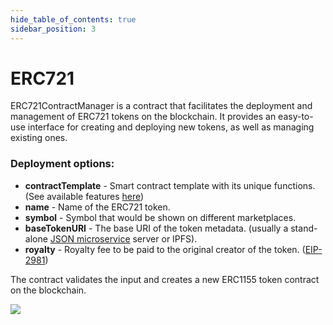 ```yaml
---
hide_table_of_contents: true
sidebar_position: 3
---
```


# ERC721

ERC721ContractManager is a contract that facilitates the deployment and management of ERC721 tokens on the blockchain. It provides an easy-to-use interface for creating and deploying new tokens, as well as managing existing ones.

### Deployment options:

- **contractTemplate** - Smart contract template with its unique functions. (See available features [here](/admin/hierarchy/ERC721/features))
- **name** - Name of the ERC721 token.
- **symbol** - Symbol that would be shown on different marketplaces.
- **baseTokenURI** - The base URI of the token metadata. (usually a stand-alone [JSON microservice](/api/category/json-microservice/) server or IPFS).
- **royalty** - Royalty fee to be paid to the original creator of the token. ([EIP-2981](https://eips.ethereum.org/EIPS/eip-2981))

The contract validates the input and creates a new ERC1155 token contract on the blockchain.

![](/img/admin/miscellaneous/contract-manager/erc721_contract_deploy.png)

